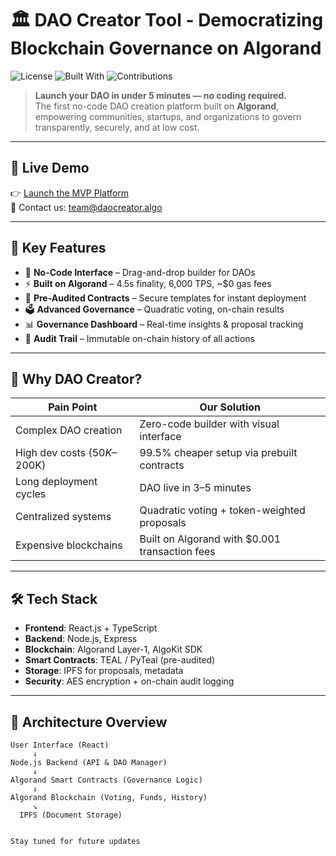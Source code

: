 # 🏛️ DAO Creator Tool - Democratizing Blockchain Governance on Algorand

![License](https://img.shields.io/badge/license-MIT-blue.svg)
![Built With](https://img.shields.io/badge/Built%20With-React%2C%20Node.js%2C%20Algorand-blue)
![Contributions](https://img.shields.io/badge/contributions-welcome-brightgreen)

> **Launch your DAO in under 5 minutes — no coding required.**  
> The first no-code DAO creation platform built on **Algorand**, empowering communities, startups, and organizations to govern transparently, securely, and at low cost.


---

## 🚀 Live Demo
👉 [Launch the MVP Platform](https://live.daocreator.algo)  
📧 Contact us: [team@daocreator.algo](mailto:team@daocreator.algo)

---

## 📌 Key Features

- 🔧 **No-Code Interface** – Drag-and-drop builder for DAOs
- ⚡ **Built on Algorand** – 4.5s finality, 6,000 TPS, ~$0 gas fees
- 🔐 **Pre-Audited Contracts** – Secure templates for instant deployment
- 🗳️ **Advanced Governance** – Quadratic voting, on-chain results
- 📊 **Governance Dashboard** – Real-time insights & proposal tracking
- 📁 **Audit Trail** – Immutable on-chain history of all actions

---

## 🧠 Why DAO Creator?

| Pain Point                    | Our Solution                                   |
|-------------------------------|------------------------------------------------|
| Complex DAO creation          | Zero-code builder with visual interface        |
| High dev costs ($50K–$200K)   | 99.5% cheaper setup via prebuilt contracts     |
| Long deployment cycles        | DAO live in 3–5 minutes                        |
| Centralized systems           | Quadratic voting + token-weighted proposals    |
| Expensive blockchains         | Built on Algorand with $0.001 transaction fees |

---

## 🛠️ Tech Stack

- **Frontend**: React.js + TypeScript
- **Backend**: Node.js, Express
- **Blockchain**: Algorand Layer-1, AlgoKit SDK
- **Smart Contracts**: TEAL / PyTeal (pre-audited)
- **Storage**: IPFS for proposals, metadata
- **Security**: AES encryption + on-chain audit logging

---

## 🧱 Architecture Overview

```plaintext
User Interface (React)
     ↓
Node.js Backend (API & DAO Manager)
     ↓
Algorand Smart Contracts (Governance Logic)
     ↓
Algorand Blockchain (Voting, Funds, History)
     ↘
  IPFS (Document Storage)


Stay tuned for future updates
